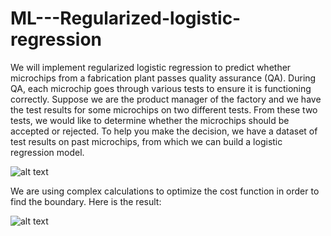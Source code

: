 # ML---Regularized-logistic-regression

We will implement regularized logistic regression to predict whether microchips from a fabrication plant passes quality assurance (QA). During QA, each microchip goes through various tests to ensure it is functioning correctly. Suppose we are the product manager of the factory and we have the test results for some microchips on two different tests. From these two tests, we would like to determine whether the microchips should be accepted or rejected. To help you make the decision, we have a dataset of test results on past microchips, from which we can build a logistic regression model.

![alt text](https://github.com/Manteliz/ML---Regularized-logistic-regression/blob/master/Fig1.png)

We are using complex calculations to optimize the cost function in order to find the boundary. Here is the result:

![alt text](https://github.com/Manteliz/ML---Regularized-logistic-regression/blob/master/Fig2.png)

